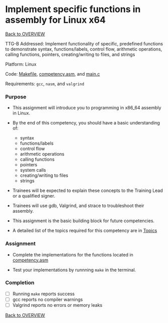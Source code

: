 # Implement specific functions in assembly for Linux x64

[Back to OVERVIEW](../../README.md)

TTG-B Addressed: Implement functionality of specific, predefined functions to demonstrate syntax, functions/labels, control flow, arithmetic operations, calling functions, pointers, creating/writing to files, and strings

Platform:  Linux

Code: [Makefile](./Makefile), [competency.asm](./competency.asm), and [main.c](./main.c)

Requirements: `gcc`, `nasm`, and `valgrind`

### Purpose

- This assignment will introduce you to programming in x86_64 assembly in Linux.

- By the end of this competency, you should have a basic understanding of:
  - syntax
  - functions/labels
  - control flow
  - arithmetic operations
  - calling functions
  - pointers
  - system calls
  - creating/writing to files
  - strings

- Trainees will be expected to explain these concepts to the Training Lead or a qualified signer.

- Trainees will use gdb, Valgrind, and strace to troubleshoot their assembly.

- This assignment is the basic building block for future competencies.

- A detailed list of the topics required for this competency are in [Topics](./Topics.md)

### Assignment

- Complete the implementations for the functions located in [competency.asm](./competency.asm)

- Test your implementations by runnning `make` in the terminal.

### Completion

- [ ] Running `make` reports success
- [ ] gcc reports no compiler warnings
- [ ] Valgrind reports no errors or memory leaks

[Back to OVERVIEW](../../README.md)
